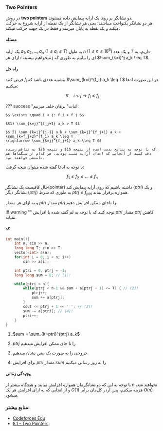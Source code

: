 ### Two Pointers

در روش __two pointers__ دو نشانگر بر روی یک آرایه پیمایش داده میشوند.  
هر دو نشانگر یکنواخت میباشند؛ یعنی هر نشانگر از یک نقطه از آرایه شروع به حرکت میکند و یک نقطه به پایان میرسد و فقط در یک جهت حرکت میکند.

#### مسئله

یک ارایه $a_{1}, a_{2}, \dots, a_{n}$ $(1 \leq a_i \leq T)$ به طول $n$ $(1 \leq n \leq 10^{6})$ و یک عدد $T$ داریم، به ازای هر $i$ میخواهیم بیشینه $j$ ای را بیابیم به طوری که $\sum_{k=i}^j a_k \leq T$.

#### راه حل

فرض کنید $f_i$ بیشینه عددی باشد که $\sum_{k=i}^{f_i} a_k \leq T$ در این صورت ادعا میکنیم:

$$\forall \quad i < j \Longrightarrow f_i \leq f_j $$

??? success "اثبات"
    برهان خلف میزنیم:

    $$ \exists \quad i < j: f_i > f_j $$
    
    $$1) \sum_{k=j}^{f_j+1} a_k > T $$
    
    $$ 2) \sum_{k=i}^{j-1} a_k + \sum_{k=j}^{f_j+1} a_k + \sum_{k=f_j+2}^{f_i} a_k \leq T
    \rightarrow \sum_{k=j}^{f_j+1} a_k \leq T $$
    
    که با توجه به نتایج بدست امده از نتیجه $1$ و نتیجه $2$ به تناقض رسیده.
    دقت کنید از آنجایی که اعداد آرایه مثبت بودند، هر کدام از سیگما‌ها هم نامنفی خواهند بود.

با توجه به ادعا گفته شده میتوان نتیجه گرفت:

$$ f_1 \leq f_2 \leq \dots \leq f_n $$

حال کافیست یک نشانگر(pointer) داشته باشیم که روی آرایه پیمایش کند ($ptri$) و یک نشانگر دیگر ($ptrj$) به طوری که شرط 
$ptrj \leq f_{ptri}$
همواره برقرار بماند.

و به ازای هر مقدار 
$ptri$
مقدار 
$ptrj$
را تاجای ممکن افزایش دهیم.

!!! warning ""
    توجه کنید که با توجه به لم گفته شده با افزایش 
    $ptri$ 
    مقدار 
    $ptrj$ 
    کاهش نمیابد.

#### کد

```cpp
int main(){
    int n; cin >> n;
    long long T; cin >> T;
    vector<int> a(n);
    for(int i = 0; i < n; i++) 
        cin >> a[i];

    int ptri = 0, ptrj = -1;
    long long sum = 0; // (1)!

    while(ptri < n){
        while(ptrj < n-1 && sum + a[ptrj + 1] <= T) { // (2)!
            ptrj++;
            sum += a[ptrj];
        }
        cout << ptrj + 1 << ' '; // (3)!
        sum -= a[ptri]; // (4)!
        ptri++;
    }
}
```

1. $sum = \sum_{k=ptri}^{ptrj} a_k$

2. $ptrj$ را تا جای ممکن افزایش میدهیم

3. خروجی را به صورت یک بیس نشان میدهیم

4. برای افزایش $ptri$ مقدار $sum$ را به روز رسانی میکنیم

#### پیچیدگی زمانی

با توجه به این که دو نشانگرمان همواره افزایش میابند و هیچگاه بیشتر از $n$ 
نخواهند شد، و از انجایی که به ازای افزایش هر یک
$O(1)$ 
هزینه میکنیم، پس اردر کل‌مان برابر 
$O(n)$
میشود.

### منابع بیشتر:

+ [Codeforces Edu](https://codeforces.com/edu/course/2/lesson/9)
+ [8.1 - Two Pointers](https://usaco.guide/CPH.pdf#page=87)
